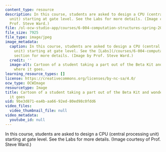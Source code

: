 ```yaml
---
content_type: resource
description: In this course, students are asked to design a CPU (central processing
  unit) starting at gate level. See the Labs for more details. (Image courtesy of
  Prof. Steve Ward.)
file: /ol-ocw-studio-app/courses/6-004-computation-structures-spring-2009/9be3d871ea4baa6692ed80ed98c0fdd6_6-004s09-th.jpg
file_size: 7925
file_type: image/jpeg
image_metadata:
  caption: In this course, students are asked to design a CPU (central processing
    unit) starting at gate level. See the [Labs](/courses/6-004-computation-structures-spring-2009/pages/labs)
    section for more details. (Image by Prof. Steve Ward.)
  credit: ''
  image-alt: Cartoon of a student taking a part out of the Beta Kit and wondering
    where it goes.
learning_resource_types: []
license: https://creativecommons.org/licenses/by-nc-sa/4.0/
ocw_type: OCWImage
resourcetype: Image
title: Cartoon of a student taking a part out of the Beta Kit and wondering where
  it goes
uid: 9be3d871-ea4b-aa66-92ed-80ed98c0fdd6
video_files:
  video_thumbnail_file: null
video_metadata:
  youtube_id: null
---
```

In this course, students are asked to design a CPU (central processing unit) starting at gate level. See the Labs for more details. (Image courtesy of Prof. Steve Ward.)